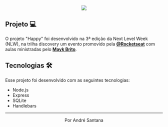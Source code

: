 <h1 align="center"> <img src="https://raw.githubusercontent.com/hebertcisco/happy/master/web/src/images/logo.svg" > </h1>

## Projeto 💻

O projeto "Happy" foi desenvolvido na 3ª edição da Next Level Week (NLW), na trilha discovery um evento promovido pela **[@Rocketseat](https://github.com/Rocketseat)** com aulas ministradas pelo **[Mayk Brito](https://github.com/maykbrito)**.

## Tecnologias 🛠️

Esse projeto foi desenvolvido com as seguintes tecnologias:

* Node.js
* Express
* SQLite
* Handlebars
---

<p align="center">Por André Santana</p>
